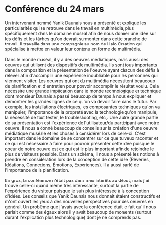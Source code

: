 <h1>Conférence du 24 mars</h1>
Un intervenant nommé Yanik Daunais nous a présenté et expliqué les particularités qui se retrouve dans le travail en multimédia, plus spécifiquement dans le domaine muséal afin de nous donner une idée sur les défis et les tâches qu'on devrait surmonter dans cette branche de travail. Il travaille dans une compagnie au nom de Halo Création qui spécialise à mettre en valeur leur contenu en forme de multimédia. 
<br/>
<br/>
Dans le monde muséal, il y a des oeuvres médiatiques, mais aussi des oeuvres qui utilisent des dispositifs de multimédia. Ils sont tous importants dans la composition et la présentation de l'oeuvre ayant chacun des défis à relever afin d'accomplir une expérience inoubliable pour les personnes qui viennent visiter. Les oeuvres qui ont du multimédia nécessitent beaucoup de planification et d'entretien pour pouvoir accomplir le résultat voulu. Cela nécessite une grande implication dans le monde technologique et technique dont monsieur Daunais a passé beaucoup de temps à nous expliquer et démontrer les grandes lignes de ce qu'on va devoir faire dans le futur. Par exemple, les installations électriques, les composantes techniques qu'on va manipuler, l'importance de la propreté avec la technologie qu'on manipule, la nécessité de tout tester, le troubleshooting, etc,. Une autre grande partie de sa présentation est l'expérience de l'utilisateur/du participant avec notre oeuvre. Il nous a donné beaucoup de conseils sur la création d'une oeuvre médiatique muséale et les choses à considérer lors de celle-ci. C'est important dans le domaine de se concentrer sur ce que tu veux raconter et ce qui est nécessaire à faire pour pouvoir présenter cette idée puisque le coeur de notre oeuvre est ce qui est le plus important afin de rejoindre le plus de visiteurs possible. Dans un schéma, il nous a présenté les notions à prendre en considération lors de la conception de cette idée (Rêveries, Idéations, Connexions,  Émotions, Expériences). Il a aussi parlé de l'importance de la planification. 
<br/>
<br/>
En gros, la conférence n'était pas dans mes intérêts au début, mais j'ai trouvé celle-ci quand même très intéressante, surtout la partie de l'expérience du visiteur puisque je suis plus intéressée à la conception d'idées. Les conseils que Yanik Daunais nous donnait étaient constructifs et m'ont ouvert les yeux à des nouvelles perspectives pour des oeuvres en général. Un problème que j'avais avec la conférence était le fait qu'il nous parlait comme des égaux alors il y avait beaucoup de moments (surtout durant l'explication plus technologique) dont je ne comprends pas. 


